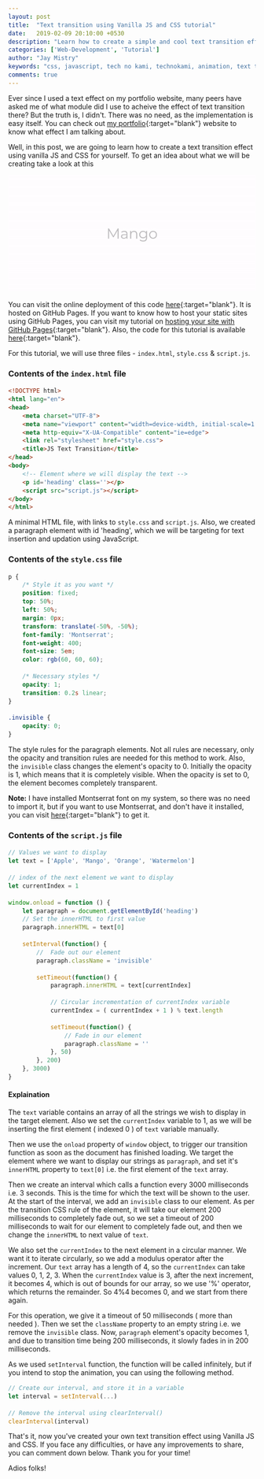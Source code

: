 ```yaml
---
layout: post
title:  "Text transition using Vanilla JS and CSS tutorial"
date:   2019-02-09 20:10:00 +0530
description: "Learn how to create a simple and cool text transition effect using Vanilla JS and CSS"
categories: ['Web-Development', 'Tutorial']
author: "Jay Mistry"
keywords: "css, javascript, tech no kami, technokami, animation, text transition, vanilla js"
comments: true
---
```


Ever since I used a text effect on my portfolio website, many peers have asked me of what module did I use to acheive the effect of text transition there? But the truth is, I didn't. There was no need, as the implementation is easy itself. You can check out [my portfolio](https:rossoskull.github.io){:target="blank"} website to know what effect I am talking about.

Well, in this post, we are going to learn how to create a text transition effect using vanilla JS and CSS for yourself. To get an idea about what we will be creating take a look at this

<img class='post-image' src="/assets/images/js-text-tut/jstexttut.gif" />

You can visit the online deployment of this code [here](http://rossoskull.github.io/js-changingtext-tutorial/){:target="blank"}. It is hosted on GitHub Pages. If you want to know how to host your static sites using GitHub Pages, you can visit my tutorial on [hosting your site with GitHub Pages](https://rossoskull.melearn/coding/2019/02/03/gh-pages-tutorial.html){:target="blank"}. Also, the code for this tutorial is available [here](http://github.com/rossoskull/js-changingtext-tutorial/){:target="blank"}.

For this tutorial, we will use three files - `index.html`, `style.css` & `script.js`.

### Contents of the `index.html` file

```html
<!DOCTYPE html>
<html lang="en">
<head>
    <meta charset="UTF-8">
    <meta name="viewport" content="width=device-width, initial-scale=1.0">
    <meta http-equiv="X-UA-Compatible" content="ie=edge">
    <link rel="stylesheet" href="style.css">
    <title>JS Text Transition</title>
</head>
<body>
    <!-- Element where we will display the text -->
    <p id='heading' class=''></p>
    <script src="script.js"></script>
</body>
</html>
```
A minimal HTML file, with links to `style.css` and `script.js`. Also, we created a paragraph element with id 'heading', which we will be targeting for text insertion and updation using JavaScript.


### Contents of the `style.css` file
```css
p {
    /* Style it as you want */
    position: fixed;
    top: 50%;
    left: 50%;
    margin: 0px;
    transform: translate(-50%, -50%);
    font-family: 'Montserrat';
    font-weight: 400;
    font-size: 5em;
    color: rgb(60, 60, 60);

    /* Necessary styles */
    opacity: 1;
    transition: 0.2s linear;
}

.invisible {
    opacity: 0;
}
```

The style rules for the paragraph elements. Not all rules are necessary, only the opacity and transition rules are needed for this method to work. Also, the `invisible` class changes the element's opacity to 0. Initially the opacity is 1, which means that it is completely visible. When the opacity is set to 0, the element becomes completely transparent.

**Note:** I have installed Montserrat font on my system, so there was no need to import it, but if you want to use Montserrat, and don't have it installed, you can visit [here](https://fonts.google.com/specimen/Montserrat){:target="blank"} to get it.

### Contents of the `script.js` file
```javascript
// Values we want to display
let text = ['Apple', 'Mango', 'Orange', 'Watermelon']

// index of the next element we want to display
let currentIndex = 1

window.onload = function () {
    let paragraph = document.getElementById('heading')
    // Set the innerHTML to first value
    paragraph.innerHTML = text[0]

    setInterval(function() {
        //  Fade out our element
        paragraph.className = 'invisible'

        setTimeout(function() {
            paragraph.innerHTML = text[currentIndex]

            // Circular incrementation of currentIndex variable
            currentIndex = ( currentIndex + 1 ) % text.length

            setTimeout(function() {
                // Fade in our element
                paragraph.className = ''
            }, 50)
        }, 200)
    }, 3000)
}
```
#### **Explaination**
The `text` variable contains an array of all the strings we wish to display in the target element. Also we set the `currentIndex` variable to 1, as we will be inserting the first element ( indexed 0 ) of `text` variable manually.

Then we use the `onload` property of `window` object, to trigger our transition function as soon as the document has finished loading. We target the element where we want to display our strings as `paragraph`, and set it's `innerHTML` property to `text[0]` i.e. the first element of the `text` array.

Then we create an interval which calls a function every 3000 milliseconds i.e. 3 seconds. This is the time for which the text will be shown to the user. At the start of the interval, we add an `invisible` class to our element. As per the transition CSS rule of the element, it will take our element 200 milliseconds to completely fade out, so we set a timeout of 200 milliseconds to wait for our element to completely fade out, and then we change the `innerHTML` to next value of `text`.

We also set the `currentIndex` to the next element in a circular manner. We want it to iterate circularly, so we add a modulus operator after the increment. Our `text` array has a length of 4, so the `currentIndex` can take values 0, 1, 2, 3. When the `currentIndex` value is 3, after the next increment, it becomes 4, which is out of bounds for our array, so we use '%' operator, which returns the remainder. So 4%4 becomes 0, and we start from there again.

For this operation, we give it a timeout of 50 milliseconds ( more than needed ). Then we set the `className` property to an empty string i.e. we remove the `invisible` class. Now, `paragraph` element's opacity becomes 1, and due to transition time being 200 milliseconds, it slowly fades in in 200 milliseconds.

As we used `setInterval` function, the function will be called infinitely, but if you intend to stop the animation, you can using the following method.
```javascript
// Create our interval, and store it in a variable
let interval = setInterval(...)

// Remove the interval using clearInterval()
clearInterval(interval)
```

That's it, now you've created your own text transition effect using Vanilla JS and CSS. If you face any difficulties, or have any improvements to share, you can comment down below. Thank you for your time!

Adios folks!